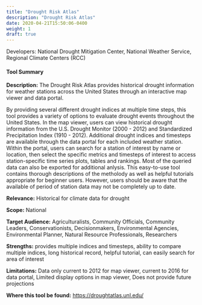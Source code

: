 ```yaml
---
title: "Drought Risk Atlas"
description: "Drought Risk Atlas"
date: 2020-04-21T15:50:06-0400
weight: 1
draft: true
---
```

Developers: National Drought Mitigation Center, National Weather Service, Regional Climate Centers (RCC)

#### Tool Summary
**Description:** The Drought Risk Atlas provides historical drought information for weather stations across the United States through an interactive map viewer and data portal.

By providing several different drought indices at multiple time steps, this tool provides a variety of options to evaluate drought events throughout the United States. In the map viewer, users can view historical drought information from the U.S. Drought Monitor (2000 - 2012) and Standardized Precipitation Index (1910 - 2012). Additional drought indices and timesteps are available through the data portal for each included weather station. Within the portal, users can search for a station of interest by name or location, then select the specific metrics and timesteps of interest to access station-specific time series plots, tables and rankings. Most of the queried data can also be exported for additional anlysis. This easy-to-use tool contains thorough descriptions of the metholody as well as helpful tutorials appropriate for beginner users. However, users should be aware that the available of period of station data may not be completely up to date.

**Relevance:** Historical for climate data for drought

**Scope:** National

**Target Audience:** Agriculturalists, Community Officials, Community Leaders, Conservationists, Decisionmakers, Environmental Agencies, Environmental Planner, Natural Resource Professionals, Researchers

**Strengths:** provides multiple indices and timesteps, ability to compare multiple indices, long historical record, helpful tutorial, can easily search for area of interest

**Limitations:** Data only current to 2012 for map viewer, current to 2016 for data portal, Limited display options in map viewer, Does not provide future projections

**Where this tool be found:** https://droughtatlas.unl.edu/

